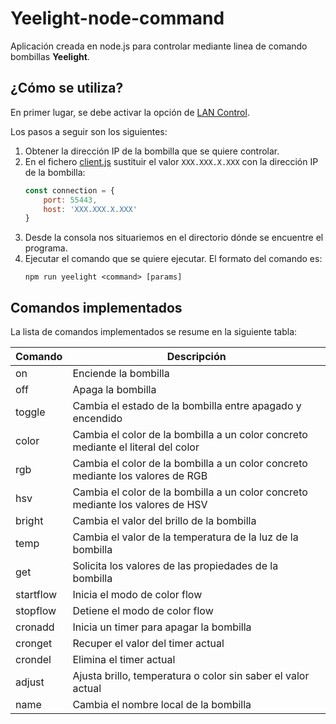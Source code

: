 # Yeelight-node-command

Aplicación creada en node.js para controlar mediante linea de comando bombillas **Yeelight**.

 ## ¿Cómo se utiliza?

 En primer lugar, se debe activar la opción de <a href="https://www.yeelight.com/faqs/lan_control" target="_blank">LAN Control</a>.
 
Los pasos a seguir son los siguientes:
1. Obtener la dirección IP de la bombilla que se quiere controlar.
2. En el fichero [client.js](./src/client.js) sustituir el valor `XXX.XXX.X.XXX` con la dirección IP de la bombilla:
    ```javascript
    const connection = {
        port: 55443,
        host: 'XXX.XXX.X.XXX'
    }
    ```
3. Desde la consola nos situariemos en el directorio dónde se encuentre el programa.
4. Ejecutar el comando que se quiere ejecutar. El formato del comando es:
    ```shell
    npm run yeelight <command> [params]
    ```

## Comandos implementados

La lista de comandos implementados se resume en la siguiente tabla:

| Comando   | Descripción                                                                      |
|-----------|----------------------------------------------------------------------------------|
| on        | Enciende la bombilla                                                             |
| off       | Apaga la bombilla                                                                |
| toggle    | Cambia el estado de la bombilla entre apagado y encendido                        |
| color     | Cambia el color de la bombilla a un color concreto mediante el literal del color |
| rgb       | Cambia el color de la bombilla a un color concreto mediante los valores de RGB   |
| hsv       | Cambia el color de la bombilla a un color concreto mediante los valores de HSV   |
| bright    | Cambia el valor del brillo de la bombilla                                        |
| temp      | Cambia el valor de la temperatura de la luz de la bombilla                       |
| get       | Solicita los valores de las propiedades de la bombilla                           |
| startflow | Inicia el modo de color flow                                                     |
| stopflow  | Detiene el modo de color flow                                                    |
| cronadd   | Inicia un timer para apagar la bombilla                                          |
| cronget   | Recuper el valor del timer actual                                                |
| crondel   | Elimina el timer actual                                                          |
| adjust    | Ajusta brillo, temperatura o color sin saber el valor actual                     |
| name      | Cambia el nombre local de la bombilla                                            |